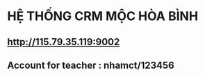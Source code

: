 # HỆ THỐNG CRM MỘC HÒA BÌNH

## http://115.79.35.119:9002

## Account for teacher : nhamct/123456	

